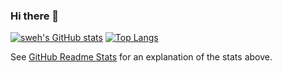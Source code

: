 ### Hi there 👋

[![sweh's GitHub stats](https://github-readme-stats.vercel.app/api?username=sweh&show_icons=true&theme=solarized-light&count_private=true&include_all_commits=true&custom_title=sweh%27s+GitHub+Stats)](https://github.com/anuraghazra/github-readme-stats#github-stats-card)
[![Top Langs](https://github-readme-stats.vercel.app/api/top-langs/?username=sweh)](https://github.com/anuraghazra/github-readme-stats#top-languages-card)

See [GitHub Readme Stats](https://github.com/anuraghazra/github-readme-stats#github-stats-card) for an explanation of the stats above.
